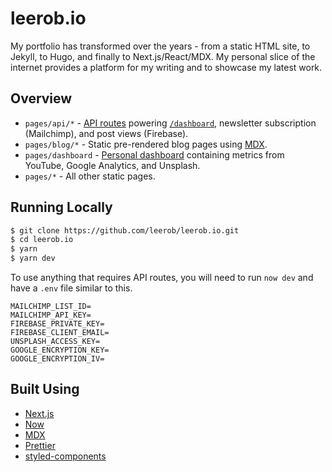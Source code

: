 # leerob.io

My portfolio has transformed over the years - from a static HTML site, to Jekyll, to Hugo, and finally to Next.js/React/MDX. My personal slice of the internet provides a platform for my writing and to showcase my latest work.

## Overview

-   `pages/api/*` - [API routes](https://nextjs.org/docs/api-routes/introduction) powering [`/dashboard`](https://leerob.io/dashboard), newsletter subscription (Mailchimp), and post views (Firebase).
-   `pages/blog/*` - Static pre-rendered blog pages using [MDX](https://github.com/mdx-js/mdx).
-   `pages/dashboard` - [Personal dashboard](https://leerob.io/dashboard) containing metrics from YouTube, Google Analytics, and Unsplash.
-   `pages/*` - All other static pages.

## Running Locally

```bash
$ git clone https://github.com/leerob/leerob.io.git
$ cd leerob.io
$ yarn
$ yarn dev
```

To use anything that requires API routes, you will need to run `now dev` and have a `.env` file similar to this.

```
MAILCHIMP_LIST_ID=
MAILCHIMP_API_KEY=
FIREBASE_PRIVATE_KEY=
FIREBASE_CLIENT_EMAIL=
UNSPLASH_ACCESS_KEY=
GOOGLE_ENCRYPTION_KEY=
GOOGLE_ENCRYPTION_IV=
```

## Built Using

-   [Next.js](https://nextjs.org/)
-   [Now](https://zeit.co/now)
-   [MDX](https://github.com/mdx-js/mdx)
-   [Prettier](https://prettier.io/)
-   [styled-components](https://www.styled-components.com/)
